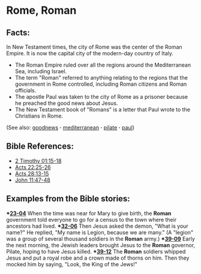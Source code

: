 # Rome, Roman #

## Facts: ##

In New Testament times, the city of Rome was the center of the Roman Empire. It is now the capital city of the modern-day country of Italy.

 * The Roman Empire ruled over all the regions around the Mediterranean Sea, including Israel.
 * The term "Roman" referred to anything relating to the regions that the government in Rome controlled, including Roman citizens and Roman officials.
 * The apostle Paul was taken to the city of Rome as a prisoner because he preached the good news about Jesus.
 * The New Testament book of "Romans" is a letter that Paul wrote to the Christians in Rome.

(See also: [goodnews](../kt/goodnews.md) **·** [mediterranean](../other/mediterranean.md) **·** [pilate](../other/pilate.md) **·** [paul](../other/paul.md))

## Bible References: ##

* [2 Timothy 01:15-18](https://door43.org/en/bible/notes/2ti/01/15)
* [Acts 22:25-26](https://door43.org/en/bible/notes/act/22/25)
* [Acts 28:13-15](https://door43.org/en/bible/notes/act/28/13)
* [John 11:47-48](https://door43.org/en/bible/notes/jhn/11/47)

## Examples from the Bible stories: ##

  __*[23-04](https://door43.org/en/obs/notes/frames/23-04)__ When the time was near for Mary to give birth, the __Roman__ government told everyone to go for a census to the town where their ancestors had lived. 
  __*[32-06](https://door43.org/en/obs/notes/frames/32-06)__ Then Jesus asked the demon, "What is your name?" He replied, "My name is Legion, because we are many." (A "legion" was a group of several thousand soldiers in the __Roman__ army.)
  __*[39-09](https://door43.org/en/obs/notes/frames/39-09)__ Early the next morning, the Jewish leaders brought Jesus to the __Roman__ governor, Pilate, hoping to have Jesus killed.
  __*[39-12](https://door43.org/en/obs/notes/frames/39-12)__ The __Roman__ soldiers whipped Jesus and put a royal robe and a crown made of thorns on him. Then they mocked him by saying, "Look, the King of the Jews!"



